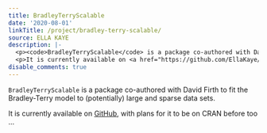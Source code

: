 ```yaml
---
title: BradleyTerryScalable
date: '2020-08-01'
linkTitle: /project/bradley-terry-scalable/
source: ELLA KAYE
description: |-
  <p><code>BradleyTerryScalable</code> is a package co-authored with David Firth to fit the Bradley-Terry model to (potentially) large and sparse data sets.</p>
  <p>It is currently available on <a href="https://github.com/EllaKaye/BradleyTerryScalable" target="_blank" rel="noopener">GitHub</a>, with plans for it to be on CRAN before too ...
disable_comments: true
---
```

<p><code>BradleyTerryScalable</code> is a package co-authored with David Firth to fit the Bradley-Terry model to (potentially) large and sparse data sets.</p>
<p>It is currently available on <a href="https://github.com/EllaKaye/BradleyTerryScalable" target="_blank" rel="noopener">GitHub</a>, with plans for it to be on CRAN before too ...